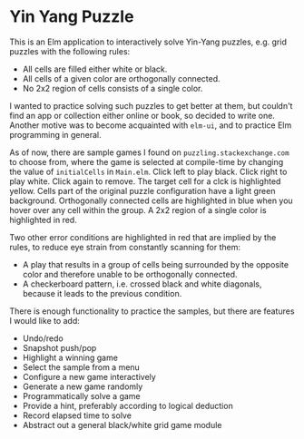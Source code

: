 # Yin Yang Puzzle

This is an Elm application to interactively solve Yin-Yang puzzles, e.g. grid puzzles
with the following rules:

* All cells are filled either white or black.
* All cells of a given color are orthogonally connected.
* No 2x2 region of cells consists of a single color.

I wanted to practice solving such puzzles to get better at them, but couldn't find an app
or collection either online or book, so decided to write one. Another motive
was to become acquainted with `elm-ui`, and to practice Elm programming in general.

As of now, there are sample games I found on `puzzling.stackexchange.com` to choose
from, where the game is selected at compile-time by changing the value of `initialCells` in
`Main.elm`. Click left to play black. Click right to play white. Click again to remove. The
target cell for a clck is highlighted yellow. Cells part of the original puzzle configuration
have a light green background. Orthogonally connected cells are highlighted in blue when you
hover over any cell within the group. A 2x2 region of a single color is highlighted in red.

Two other error conditions are highlighted in red that are implied by the rules, to reduce eye
strain from constantly scanning for them:
* A play that results in a group of cells being surrounded by the opposite color and therefore unable
to be orthogonally connected.
* A checkerboard pattern, i.e. crossed black and white diagonals, because it leads to the previous condition.

There is enough functionality to practice the samples, but there are features I would like to add:
* Undo/redo
* Snapshot push/pop
* Highlight a winning game
* Select the sample from a menu
* Configure a new game interactively
* Generate a new game randomly
* Programmatically solve a game
* Provide a hint, preferably according to logical deduction
* Record elapsed time to solve
* Abstract out a general black/white grid game module